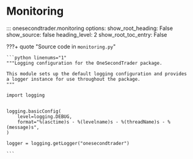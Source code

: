 # Monitoring

::: onesecondtrader.monitoring
    options:
      show_root_heading: False
      show_source: false
      heading_level: 2
      show_root_toc_entry: False

???+ quote "Source code in `monitoring.py`"

    ```python linenums="1"
    """Logging configuration for the OneSecondTrader package.
    
    This module sets up the default logging configuration and provides
    a logger instance for use throughout the package.
    """
    
    import logging
    
    
    logging.basicConfig(
        level=logging.DEBUG,
        format="%(asctime)s - %(levelname)s - %(threadName)s - %(message)s",
    )
    
    logger = logging.getLogger("onesecondtrader")
    
    ```
